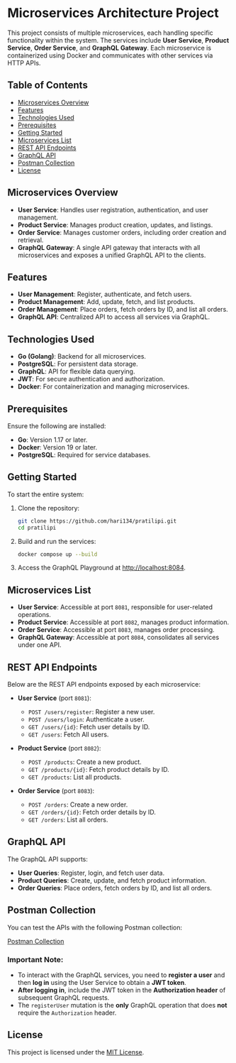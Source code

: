 # Microservices Architecture Project

This project consists of multiple microservices, each handling specific functionality within the system. The services include **User Service**, **Product Service**, **Order Service**, and **GraphQL Gateway**. Each microservice is containerized using Docker and communicates with other services via HTTP APIs.

## Table of Contents
- [Microservices Overview](#microservices-overview)
- [Features](#features)
- [Technologies Used](#technologies-used)
- [Prerequisites](#prerequisites)
- [Getting Started](#getting-started)
- [Microservices List](#microservices-list)
- [REST API Endpoints](#rest-api-endpoints)
- [GraphQL API](#graphql-api)
- [Postman Collection](#postman-collection)
- [License](#license)

## Microservices Overview

- **User Service**: Handles user registration, authentication, and user management.
- **Product Service**: Manages product creation, updates, and listings.
- **Order Service**: Manages customer orders, including order creation and retrieval.
- **GraphQL Gateway**: A single API gateway that interacts with all microservices and exposes a unified GraphQL API to the clients.

## Features

- **User Management**: Register, authenticate, and fetch users.
- **Product Management**: Add, update, fetch, and list products.
- **Order Management**: Place orders, fetch orders by ID, and list all orders.
- **GraphQL API**: Centralized API to access all services via GraphQL.

## Technologies Used

- **Go (Golang)**: Backend for all microservices.
- **PostgreSQL**: For persistent data storage.
- **GraphQL**: API for flexible data querying.
- **JWT**: For secure authentication and authorization.
- **Docker**: For containerization and managing microservices.

## Prerequisites

Ensure the following are installed:

- **Go**: Version 1.17 or later.
- **Docker**: Version 19 or later.
- **PostgreSQL**: Required for service databases.

## Getting Started

To start the entire system:

1. Clone the repository:

    ```bash
    git clone https://github.com/hari134/pratilipi.git
    cd pratilipi
    ```

2. Build and run the services:

    ```bash
    docker compose up --build
    ```

3. Access the GraphQL Playground at [http://localhost:8084](http://localhost:8084).

## Microservices List

- **User Service**: Accessible at port `8081`, responsible for user-related operations.
- **Product Service**: Accessible at port `8082`, manages product information.
- **Order Service**: Accessible at port `8083`, manages order processing.
- **GraphQL Gateway**: Accessible at port `8084`, consolidates all services under one API.

## REST API Endpoints

Below are the REST API endpoints exposed by each microservice:

- **User Service** (port `8081`):
    - `POST /users/register`: Register a new user.
    - `POST /users/login`: Authenticate a user.
    - `GET /users/{id}`: Fetch user details by ID.
    - `GET /users`: Fetch All users.

- **Product Service** (port `8082`):
    - `POST /products`: Create a new product.
    - `GET /products/{id}`: Fetch product details by ID.
    - `GET /products`: List all products.

- **Order Service** (port `8083`):
    - `POST /orders`: Create a new order.
    - `GET /orders/{id}`: Fetch order details by ID.
    - `GET /orders`: List all orders.

## GraphQL API

The GraphQL API supports:

- **User Queries**: Register, login, and fetch user data.
- **Product Queries**: Create, update, and fetch product information.
- **Order Queries**: Place orders, fetch orders by ID, and list all orders.

## Postman Collection

You can test the APIs with the following Postman collection:

[Postman Collection](https://www.postman.com/orbital-module-participant-42960309/workspace/pratilipi-hari/collection/6701938265f8ad9784cb5bd8?action=share&creator=38808772)

### Important Note:
- To interact with the GraphQL services, you need to **register a user** and then **log in** using the User Service to obtain a **JWT token**.
- **After logging in**, include the JWT token in the **Authorization header** of subsequent GraphQL requests.
- The `registerUser` mutation is the **only** GraphQL operation that does **not** require the `Authorization` header.

## License

This project is licensed under the [MIT License](LICENSE).
